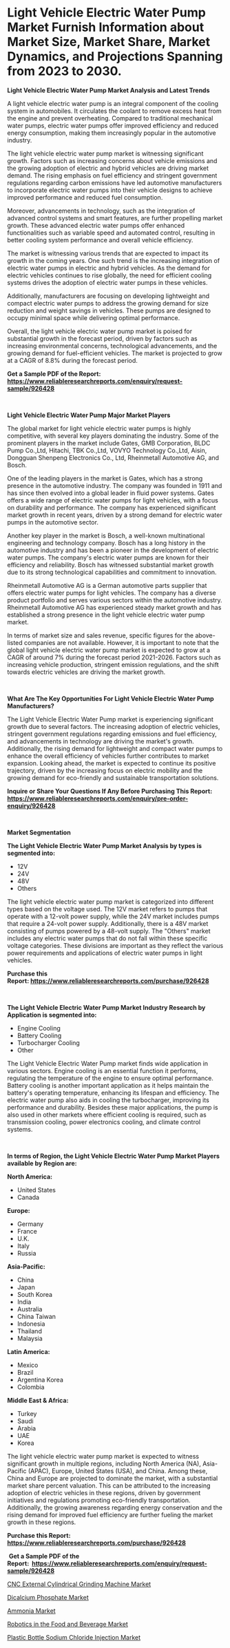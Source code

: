 <p><h1>Light Vehicle Electric Water Pump Market Furnish Information about Market Size, Market Share, Market Dynamics, and Projections Spanning from 2023 to 2030.</h1></p><p><strong>Light Vehicle Electric Water Pump Market Analysis and Latest Trends</strong></p>
<p><p>A light vehicle electric water pump is an integral component of the cooling system in automobiles. It circulates the coolant to remove excess heat from the engine and prevent overheating. Compared to traditional mechanical water pumps, electric water pumps offer improved efficiency and reduced energy consumption, making them increasingly popular in the automotive industry.</p><p>The light vehicle electric water pump market is witnessing significant growth. Factors such as increasing concerns about vehicle emissions and the growing adoption of electric and hybrid vehicles are driving market demand. The rising emphasis on fuel efficiency and stringent government regulations regarding carbon emissions have led automotive manufacturers to incorporate electric water pumps into their vehicle designs to achieve improved performance and reduced fuel consumption.</p><p>Moreover, advancements in technology, such as the integration of advanced control systems and smart features, are further propelling market growth. These advanced electric water pumps offer enhanced functionalities such as variable speed and automated control, resulting in better cooling system performance and overall vehicle efficiency.</p><p>The market is witnessing various trends that are expected to impact its growth in the coming years. One such trend is the increasing integration of electric water pumps in electric and hybrid vehicles. As the demand for electric vehicles continues to rise globally, the need for efficient cooling systems drives the adoption of electric water pumps in these vehicles.</p><p>Additionally, manufacturers are focusing on developing lightweight and compact electric water pumps to address the growing demand for size reduction and weight savings in vehicles. These pumps are designed to occupy minimal space while delivering optimal performance.</p><p>Overall, the light vehicle electric water pump market is poised for substantial growth in the forecast period, driven by factors such as increasing environmental concerns, technological advancements, and the growing demand for fuel-efficient vehicles. The market is projected to grow at a CAGR of 8.8% during the forecast period.</p></p>
<p><strong>Get a Sample PDF of the Report:&nbsp; <a href="https://www.reliableresearchreports.com/enquiry/request-sample/926428">https://www.reliableresearchreports.com/enquiry/request-sample/926428</a></strong></p>
<p>&nbsp;</p>
<p><strong>Light Vehicle Electric Water Pump Major Market Players</strong></p>
<p><p>The global market for light vehicle electric water pumps is highly competitive, with several key players dominating the industry. Some of the prominent players in the market include Gates, GMB Corporation, BLDC Pump Co.,Ltd, Hitachi, TBK Co.,Ltd, VOVYO Technology Co.,Ltd, Aisin, Dongguan Shenpeng Electronics Co., Ltd, Rheinmetall Automotive AG, and Bosch.</p><p>One of the leading players in the market is Gates, which has a strong presence in the automotive industry. The company was founded in 1911 and has since then evolved into a global leader in fluid power systems. Gates offers a wide range of electric water pumps for light vehicles, with a focus on durability and performance. The company has experienced significant market growth in recent years, driven by a strong demand for electric water pumps in the automotive sector.</p><p>Another key player in the market is Bosch, a well-known multinational engineering and technology company. Bosch has a long history in the automotive industry and has been a pioneer in the development of electric water pumps. The company's electric water pumps are known for their efficiency and reliability. Bosch has witnessed substantial market growth due to its strong technological capabilities and commitment to innovation.</p><p>Rheinmetall Automotive AG is a German automotive parts supplier that offers electric water pumps for light vehicles. The company has a diverse product portfolio and serves various sectors within the automotive industry. Rheinmetall Automotive AG has experienced steady market growth and has established a strong presence in the light vehicle electric water pump market.</p><p>In terms of market size and sales revenue, specific figures for the above-listed companies are not available. However, it is important to note that the global light vehicle electric water pump market is expected to grow at a CAGR of around 7% during the forecast period 2021-2026. Factors such as increasing vehicle production, stringent emission regulations, and the shift towards electric vehicles are driving the market growth.</p></p>
<p>&nbsp;</p>
<p><strong>What Are The Key Opportunities For Light Vehicle Electric Water Pump Manufacturers?</strong></p>
<p><p>The Light Vehicle Electric Water Pump market is experiencing significant growth due to several factors. The increasing adoption of electric vehicles, stringent government regulations regarding emissions and fuel efficiency, and advancements in technology are driving the market's growth. Additionally, the rising demand for lightweight and compact water pumps to enhance the overall efficiency of vehicles further contributes to market expansion. Looking ahead, the market is expected to continue its positive trajectory, driven by the increasing focus on electric mobility and the growing demand for eco-friendly and sustainable transportation solutions.</p></p>
<p><strong>Inquire or Share Your Questions If Any Before Purchasing This Report: <a href="https://www.reliableresearchreports.com/enquiry/pre-order-enquiry/926428">https://www.reliableresearchreports.com/enquiry/pre-order-enquiry/926428</a></strong></p>
<p>&nbsp;</p>
<p><strong>Market Segmentation</strong></p>
<p><strong>The Light Vehicle Electric Water Pump Market Analysis by types is segmented into:</strong></p>
<p><ul><li>12V</li><li>24V</li><li>48V</li><li>Others</li></ul></p>
<p><p>The light vehicle electric water pump market is categorized into different types based on the voltage used. The 12V market refers to pumps that operate with a 12-volt power supply, while the 24V market includes pumps that require a 24-volt power supply. Additionally, there is a 48V market consisting of pumps powered by a 48-volt supply. The "Others" market includes any electric water pumps that do not fall within these specific voltage categories. These divisions are important as they reflect the various power requirements and applications of electric water pumps in light vehicles.</p></p>
<p><strong>Purchase this Report:&nbsp;<a href="https://www.reliableresearchreports.com/purchase/926428">https://www.reliableresearchreports.com/purchase/926428</a></strong></p>
<p>&nbsp;</p>
<p><strong>The Light Vehicle Electric Water Pump Market Industry Research by Application is segmented into:</strong></p>
<p><ul><li>Engine Cooling</li><li>Battery Cooling</li><li>Turbocharger Cooling</li><li>Other</li></ul></p>
<p><p>The Light Vehicle Electric Water Pump market finds wide application in various sectors. Engine cooling is an essential function it performs, regulating the temperature of the engine to ensure optimal performance. Battery cooling is another important application as it helps maintain the battery's operating temperature, enhancing its lifespan and efficiency. The electric water pump also aids in cooling the turbocharger, improving its performance and durability. Besides these major applications, the pump is also used in other markets where efficient cooling is required, such as transmission cooling, power electronics cooling, and climate control systems.</p></p>
<p>&nbsp;</p>
<p><strong>In terms of Region, the Light Vehicle Electric Water Pump Market Players available by Region are:</strong></p>
<p>
    <p> <strong> North America: </strong>
        <ul>
            <li>United States</li>
            <li>Canada</li>
        </ul>
        </p> 
    <p> <strong> Europe: </strong>
        <ul>
            <li>Germany</li>
            <li>France</li>
            <li>U.K.</li>
            <li>Italy</li>
            <li>Russia</li>
        </ul>
        </p> 
    <p> <strong> Asia-Pacific: </strong>
        <ul>
            <li>China</li>
            <li>Japan</li>
            <li>South Korea</li>
            <li>India</li>
            <li>Australia</li>
            <li>China Taiwan</li>
            <li>Indonesia</li>
            <li>Thailand</li>
            <li>Malaysia</li>
        </ul>
        </p> 
    <p> <strong> Latin America: </strong>
        <ul>
            <li>Mexico</li>
            <li>Brazil</li>
            <li>Argentina Korea</li>
            <li>Colombia</li>
        </ul>
        </p> 
    <p> <strong> Middle East & Africa: </strong>
        <ul>
            <li>Turkey</li>
            <li>Saudi</li>
            <li>Arabia</li>
            <li>UAE</li>
            <li>Korea</li>
        </ul>
    </p>
    </p>
<p><p>The light vehicle electric water pump market is expected to witness significant growth in multiple regions, including North America (NA), Asia-Pacific (APAC), Europe, United States (USA), and China. Among these, China and Europe are projected to dominate the market, with a substantial market share percent valuation. This can be attributed to the increasing adoption of electric vehicles in these regions, driven by government initiatives and regulations promoting eco-friendly transportation. Additionally, the growing awareness regarding energy conservation and the rising demand for improved fuel efficiency are further fueling the market growth in these regions.</p></p>
<p><strong>Purchase this Report: <a href="https://www.reliableresearchreports.com/purchase/926428">https://www.reliableresearchreports.com/purchase/926428</a></strong></p>
<p>&nbsp;<strong>Get a Sample PDF of the Report:&nbsp;&nbsp;<a href="https://www.reliableresearchreports.com/enquiry/request-sample/926428">https://www.reliableresearchreports.com/enquiry/request-sample/926428</a></strong></p>
<p><strong></strong></p>
<p><p><a href="https://www.linkedin.com/pulse/cnc-external-cylindrical-grinding-machine-market-share-amp-new-np4se/">CNC External Cylindrical Grinding Machine Market</a></p><p><a href="https://medium.com/@donnakelly19891/dicalcium-phosphate-market-size-growth-forecast-2023-2030-80327f38f9f5">Dicalcium Phosphate Market</a></p><p><a href="https://medium.com/@carolhunter1939/ammonia-market-size-growth-forecast-2023-2030-a5ae4a1fc31b">Ammonia Market</a></p><p><a href="https://www.linkedin.com/pulse/robotics-food-beverage-market-size-growth-forecast-from-2023-r4lce/">Robotics in the Food and Beverage Market</a></p><p><a href="https://github.com/Krish2023na/Market-Research-Report-List-1/blob/main/plastic-bottle-sodium-chloride-injection-market.md">Plastic Bottle Sodium Chloride Injection Market</a></p></p>